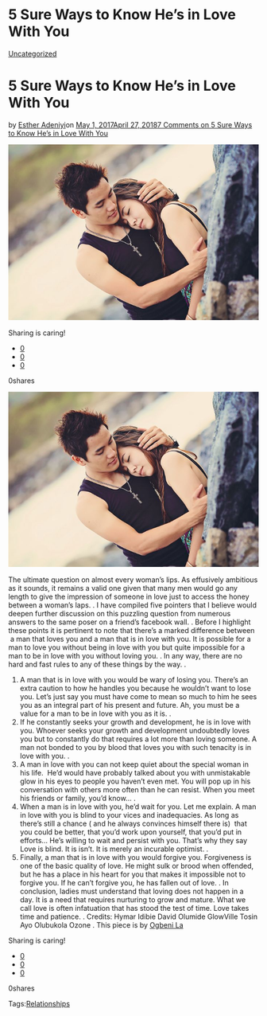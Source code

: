 # 5 Sure Ways to Know He’s in Love With You

[Uncategorized](https://estheradeniyi.com/category/uncategorized/)
# 5 Sure Ways to Know He&#x2019;s in Love With You

by [Esther Adeniyi](https://estheradeniyi.com/author/esther-adeniyi/)on [May 1, 2017April 27, 2018](https://estheradeniyi.com/5-sure-ways-to-know-hes-in-love-with-you/)[7 Comments on 5 Sure Ways to Know He&#x2019;s in Love With You](https://estheradeniyi.com/5-sure-ways-to-know-hes-in-love-with-you/#comments)

![](images/love-1716825__480.jpg)

Sharing is caring!

- [0](https://www.facebook.com/sharer/sharer.php?u=https%3A%2F%2Festheradeniyi.com%2F5-sure-ways-to-know-hes-in-love-with-you%2F&amp;t=5%20Sure%20Ways%20to%20Know%20He%27s%20in%20Love%20With%20You)
- [0](https://twitter.com/intent/tweet?text=5%20Sure%20Ways%20to%20Know%20He%27s%20in%20Love%20With%20You&amp;url=https%3A%2F%2Festheradeniyi.com%2F5-sure-ways-to-know-hes-in-love-with-you%2F)
- [0](#)

0shares

[![](images/love-1716825__480.jpg)](images/love-1716825__480.jpg)

 The ultimate question on almost every woman&#x2019;s lips. As effusively ambitious as it sounds, it remains a valid one given that many men would go any length to give the impression of someone in love just to access the honey between a woman&#x2019;s laps.
 .
 I have compiled five pointers that I believe would deepen further discussion on this puzzling question from numerous answers to the same poser on a friend&#x2019;s facebook wall.
 .
 Before I highlight these points it is pertinent to note that there&#x2019;s a marked difference between &#xA0;a man that loves you and a man that is in love with you. It is possible for a man to love you without being in love with you but quite impossible for a man to be in love with you without loving you.
 .
 In any way, there are no hard and fast rules to any of these things by the way.
 .
 1. A man that is in love with you would be wary of losing you. There&#x2019;s an extra caution to how he handles you because he wouldn&#x2019;t want to lose you. Let&#x2019;s just say you must have come to mean so much to him he sees you as an integral part of his present and future. Ah, you must be a value for a man to be in love with you as it is.
 .
 2. If he constantly seeks your growth and development, he is in love with you. Whoever seeks your growth and development undoubtedly loves you but to constantly do that requires a lot more than loving someone. A man not bonded to you by blood that loves you with such tenacity is in love with you.
 .
 3. A man in love with you can not keep quiet about the special woman in his life. &#xA0;He&#x2019;d would have probably talked about you with unmistakable glow in his eyes to people you haven&#x2019;t even met. You will pop up in his conversation with others more often than he can resist. When you meet his friends or family, you&#x2019;d know&#x2026;
 .
 4. When a man is in love with you, he&#x2019;d wait for you. Let me explain. A man in love with you is blind to your vices and inadequacies. As long as there&#x2019;s still a chance ( and he always convinces himself there is) &#xA0;that you could be better, that you&#x2019;d work upon yourself, that you&#x2019;d put in efforts&#x2026; He&#x2019;s willing to wait and persist with you. That&#x2019;s why they say Love is blind. It is isn&#x2019;t. It is merely an incurable optimist.
 .
 5. Finally, a man that is in love with you would forgive you. Forgiveness is one of the basic quality of love. He might sulk or brood when offended, but he has a place in his heart for you that makes it impossible not to forgive you. If he can&#x2019;t forgive you, he has fallen out of love.
 .
 In conclusion, ladies must understand that loving does not happen in a day. It is a need that requires nurturing to grow and mature. What we call love is often infatuation that has stood the test of time. Love takes time and patience.
 .
 Credits: Hymar Idibie David Olumide GlowVille Tosin Ayo Olubukola Ozone
 .
 This piece is by [Ogbeni La](https://www.facebook.com/Isgonnabe)

Sharing is caring!

- [0](https://www.facebook.com/sharer/sharer.php?u=https%3A%2F%2Festheradeniyi.com%2F5-sure-ways-to-know-hes-in-love-with-you%2F&amp;t=5%20Sure%20Ways%20to%20Know%20He%27s%20in%20Love%20With%20You)
- [0](https://twitter.com/intent/tweet?text=5%20Sure%20Ways%20to%20Know%20He%27s%20in%20Love%20With%20You&amp;url=https%3A%2F%2Festheradeniyi.com%2F5-sure-ways-to-know-hes-in-love-with-you%2F)
- [0](#)

0shares

Tags:[Relationships](https://estheradeniyi.com/tag/relationships/)